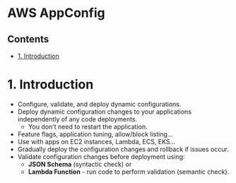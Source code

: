 # AWS AppConfig<!-- omit in toc -->

## Contents <!-- omit in toc -->

- [1. Introduction](#1-introduction)

# 1. Introduction

- Configure, validate, and deploy dynamic configurations.
- Deploy dynamic configuration changes to your applications independently of any code deployments.
  - You don't need to restart the application.
- Feature flags, application tuning, allow/block listing...
- Use with apps on EC2 instances, Lambda, ECS, EKS...
- Gradually deploy the configuration changes and rollback if issues occur.
- Validate configuration changes before deployment using:
  - **JSON Schema** (syntactic check) or
  - **Lambda Function** - run code to perform validation (semantic check).
